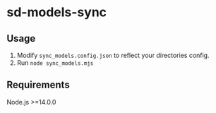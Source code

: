 # sd-models-sync

## Usage

1. Modify `sync_models.config.json` to reflect your directories config.
1. Run `node sync_models.mjs`

## Requirements

Node.js >=14.0.0
